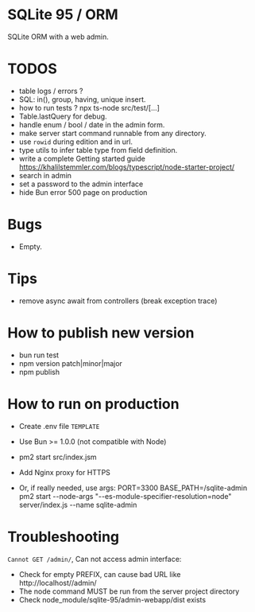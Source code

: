 # SQLite 95 / ORM

SQLite ORM with a web admin.

# TODOS

- table logs / errors ?
- SQL: in(), group, having, unique insert.
- how to run tests ? npx ts-node src/test/[...]
- Table.lastQuery for debug.
- handle enum / bool / date in the admin form.
- make server start command runnable from any directory.
- use `rowid` during edition and in url.
- type utils to infer table type from field definition.
- write a complete Getting started guide https://khalilstemmler.com/blogs/typescript/node-starter-project/
- search in admin
- set a password to the admin interface
- hide Bun error 500 page on production

# Bugs

- Empty.

# Tips

- remove async await from controllers (break exception trace)

# How to publish new version

- bun run test
- npm version patch|minor|major
- npm publish

# How to run on production

- Create .env file `TEMPLATE`
- Use Bun >= 1.0.0 (not compatible with Node)
- pm2 start src/index.jsm
- Add Nginx proxy for HTTPS

- Or, if really needed, use args:
  PORT=3300 BASE_PATH=/sqlite-admin pm2 start --node-args "--es-module-specifier-resolution=node" server/index.js --name sqlite-admin

# Troubleshooting

`Cannot GET /admin/`, Can not access admin interface:

- Check for empty PREFIX, can cause bad URL like http://localhost//admin/
- The node command MUST be run from the server project directory
- Check node_module/sqlite-95/admin-webapp/dist exists
